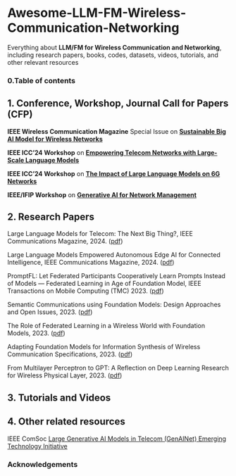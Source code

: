 # Awesome-LLM-FM-Wireless-Communication-Networking



Everything about **LLM/FM for Wireless Communication and Networking**, including research papers, books, codes, datasets, videos,  tutorials, and other relevant resources

### 0.Table of contents 



## 1. Conference, Workshop, Journal Call for Papers (CFP)

**IEEE Wireless Communication Magazine** Special Issue on **[Sustainable Big AI Model for Wireless Networks](https://www.comsoc.org/publications/magazines/ieee-wireless-communications/cfp/sustainable-big-ai-model-wireless-networks)**

**IEEE ICC’24 Workshop** on **[Empowering Telecom Networks with Large-Scale Language Models](https://icc2024.ieee-icc.org/workshop/ws-24-empowering-telecom-networks-large-scale-language-models)**

**IEEE ICC’24 Workshop** on **[The Impact of Large Language Models on 6G Networks](https://sites.google.com/view/llmonet-2024/home)**

**IEEE/IFIP Workshop** on **[Generative AI for Network Management](https://sites.google.com/view/ieee-ifip-gain24/)**



## 2. Research Papers 

Large Language Models for Telecom: The Next Big Thing?,  IEEE Communications Magazine, 2024. ([pdf]((https://arxiv.org/abs/2306.10249)))

Large Language Models Empowered Autonomous Edge AI for Connected Intelligence,  IEEE Communications Magazine, 2024. ([pdf](https://ieeexplore.ieee.org/document/10384606))

PromptFL: Let Federated Participants Cooperatively Learn Prompts Instead of Models — Federated Learning in Age of Foundation Model, IEEE Transactions on Mobile Computing (TMC) 2023. ([pdf](https://ieeexplore.ieee.org/document/10210127))

Semantic Communications using Foundation Models: Design Approaches and Open Issues, 2023. ([pdf](https://arxiv.org/abs/2309.13315))

The Role of Federated Learning in a Wireless World with Foundation Models, 2023. ([pdf](https://arxiv.org/abs/2310.04003))

Adapting Foundation Models for Information Synthesis of Wireless Communication Specifications, 2023. ([pdf](https://arxiv.org/abs/2308.04033))

From Multilayer Perceptron to GPT: A Reflection on Deep Learning Research for Wireless Physical Layer, 2023. ([pdf](https://arxiv.org/abs/2307.07359))



## 3. Tutorials and Videos



## 4. Other related resources

IEEE ComSoc [Large Generative AI Models in Telecom (GenAINet) Emerging Technology Initiative](https://www.comsoc.org/about/committees/emerging-technologies-initiatives/large-generative-ai-models-telecom-genainet)



### Acknowledgements

